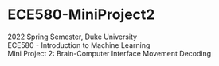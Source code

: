 # ECE580-MiniProject2
2022 Spring Semester, Duke University  
ECE580 - Introduction to Machine Learning  
Mini Project 2: Brain-Computer Interface Movement Decoding  


